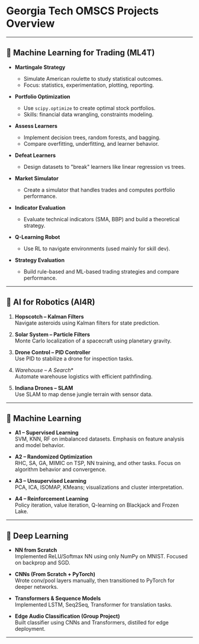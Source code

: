 # Georgia Tech OMSCS Projects Overview

---

## 🔄 Machine Learning for Trading (ML4T)

- **Martingale Strategy**
  - Simulate American roulette to study statistical outcomes.
  - Focus: statistics, experimentation, plotting, reporting.

- **Portfolio Optimization**
  - Use `scipy.optimize` to create optimal stock portfolios.
  - Skills: financial data wrangling, constraints modeling.

- **Assess Learners**
  - Implement decision trees, random forests, and bagging.
  - Compare overfitting, underfitting, and learner behavior.

- **Defeat Learners**
  - Design datasets to "break" learners like linear regression vs trees.

- **Market Simulator**
  - Create a simulator that handles trades and computes portfolio performance.

- **Indicator Evaluation**
  - Evaluate technical indicators (SMA, BBP) and build a theoretical strategy.

- **Q-Learning Robot**
  - Use RL to navigate environments (used mainly for skill dev).

- **Strategy Evaluation**
  - Build rule-based and ML-based trading strategies and compare performance.

---

## 🤖 AI for Robotics (AI4R)

1. **Hopscotch – Kalman Filters**  
   Navigate asteroids using Kalman filters for state prediction.

2. **Solar System – Particle Filters**  
   Monte Carlo localization of a spacecraft using planetary gravity.

3. **Drone Control – PID Controller**  
   Use PID to stabilize a drone for inspection tasks.

4. **Warehouse – A* Search**  
   Automate warehouse logistics with efficient pathfinding.

5. **Indiana Drones – SLAM**  
   Use SLAM to map dense jungle terrain with sensor data.

---

## 🤯 Machine Learning

- **A1 – Supervised Learning**  
  SVM, KNN, RF on imbalanced datasets. Emphasis on feature analysis and model behavior.

- **A2 – Randomized Optimization**  
  RHC, SA, GA, MIMIC on TSP, NN training, and other tasks. Focus on algorithm behavior and convergence.

- **A3 – Unsupervised Learning**  
  PCA, ICA, ISOMAP, KMeans; visualizations and cluster interpretation.

- **A4 – Reinforcement Learning**  
  Policy iteration, value iteration, Q-learning on Blackjack and Frozen Lake.

---

## 🧠 Deep Learning

- **NN from Scratch**  
  Implemented ReLU/Softmax NN using only NumPy on MNIST. Focused on backprop and SGD.

- **CNNs (From Scratch + PyTorch)**  
  Wrote conv/pool layers manually, then transitioned to PyTorch for deeper networks.


- **Transformers & Sequence Models**  
  Implemented LSTM, Seq2Seq, Transformer for translation tasks.

- **Edge Audio Classification (Group Project)**  
  Built classifier using CNNs and Transformers, distilled for edge deployment.

---


